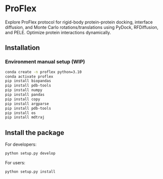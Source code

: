 # ProFlex
Explore ProFlex protocol for rigid-body protein-protein docking, interface diffusion, and Monte Carlo rotations/translations using PyDock, RFDiffusion, and PELE. Optimize protein interactions dynamically.

## Installation
### Environment manual setup (WIP)
```bash
conda create -n proflex python=3.10
conda activate proflex
pip install biopandas
pip install pdb-tools
pip install numpy
pip install pandas
pip install copy
pip install argparse
pip install pdb-tools
pip install os
pip install mdtraj
```

## Install the package
For developers:
```bash
python setup.py develop
```
For users:
```bash
python setup.py install
```